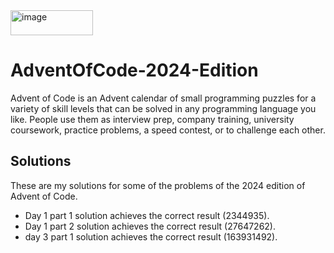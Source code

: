 <img width="132" height="40" alt="image" src="https://github.com/user-attachments/assets/5483fe05-e147-4240-ad31-c5e9140790d4" />

# AdventOfCode-2024-Edition

Advent of Code is an Advent calendar of small programming puzzles for a variety of skill levels that can be solved in any programming language you like. People use them as interview prep, company training, university coursework, practice problems, a speed contest, or to challenge each other.

## Solutions

These are my solutions for some of the problems of the 2024 edition of Advent of Code.

- Day 1 part 1 solution achieves the correct result (2344935).
- Day 1 part 2 solution achieves the correct result (27647262).
- day 3 part 1 solution achieves the correct result (163931492).
